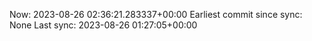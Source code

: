 Now: 2023-08-26 02:36:21.283337+00:00 Earliest commit since sync: None Last sync: 2023-08-26 01:27:05+00:00
